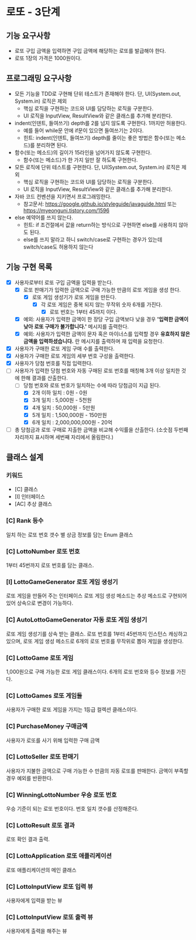 # 로또 - 3단계
## 기능 요구사항
- 로또 구입 금액을 입력하면 구입 금액에 해당하는 로또를 발급해야 한다.
- 로또 1장의 가격은 1000원이다.

## 프로그래밍 요구사항
- 모든 기능을 TDD로 구현해 단위 테스트가 존재해야 한다. 단, UI(System.out, System.in) 로직은 제외
  - 핵심 로직을 구현하는 코드와 UI를 담당하는 로직을 구분한다.
  - UI 로직을 InputView, ResultView와 같은 클래스를 추가해 분리한다.
- indent(인덴트, 들여쓰기) depth를 2를 넘지 않도록 구현한다. 1까지만 허용한다.
  - 예를 들어 while문 안에 if문이 있으면 들여쓰기는 2이다.
  - 힌트: indent(인덴트, 들여쓰기) depth를 줄이는 좋은 방법은 함수(또는 메소드)를 분리하면 된다.
- 함수(또는 메소드)의 길이가 15라인을 넘어가지 않도록 구현한다.
  - 함수(또는 메소드)가 한 가지 일만 잘 하도록 구현한다.
- 모든 로직에 단위 테스트를 구현한다. 단, UI(System.out, System.in) 로직은 제외
  - 핵심 로직을 구현하는 코드와 UI를 담당하는 로직을 구분한다.
  - UI 로직을 InputView, ResultView와 같은 클래스를 추가해 분리한다.
- 자바 코드 컨벤션을 지키면서 프로그래밍한다.
  - 참고문서: https://google.github.io/styleguide/javaguide.html 또는 https://myeonguni.tistory.com/1596
- else 예약어를 쓰지 않는다.
  - 힌트: if 조건절에서 값을 return하는 방식으로 구현하면 else를 사용하지 않아도 된다.
  - else를 쓰지 말라고 하니 switch/case로 구현하는 경우가 있는데 switch/case도 허용하지 않는다

## 기능 구현 목록
* [x] 사용자로부터 로또 구입 금액을 입력을 받는다.
  * [x] 로또 판매기가 입력한 금액으로 구매 가능한 만큼의 로또 게임을 생성 한다.
    * [x] 로또 게임 생성기가 로또 게임을 만든다.
      * [x] 각 로또 게임은 중복 되지 않는 무작위 숫자 6개를 가진다.
        * [x] 로또 번호는 1부터 45까지 이다.
  * [x] 예외: 사용자가 입력한 금액이 한 장당 구입 금액보다 낮을 경우 **'입력한 금액이 낮아 로또 구매가 불가합니다.'** 메시지를 출력한다.
  * [x] 예외: 사용자가 입력한 금액이 문자 혹은 마이너스를 입력할 경우 **유효하지 않은 금액을 입력하셨습니다.** 란 메시지를 출력하며 재 입력을 요청한다.
* [x] 사용자가 구매한 로또 게임 구매 수를 출력한다.
* [x] 사용자가 구매한 로또 게임의 세부 번호 구성을 출력한다.
* [x] 사용자가 당첨 번호를 직접 입력한다.
* [ ] 사용자가 입력한 당첨 번호와 자동 구매된 로또 번호를 매칭해 3개 이상 일치한 것에 한해 결과를 산출한다.
  * [ ] 당첨 번호와 로또 번호가 일치하는 수에 따라 당첨금이 지급 된다.
    * [x] 2개 이하 일치 : 0원 - 0원
    * [x] 3개 일치 : 5,000원 - 5천원
    * [x] 4개 일치 : 50,000원 - 5만원
    * [x] 5개 일치 : 1,500,000원 - 150만원
    * [x] 6개 일치 : 2,000,000,000원 - 20억
* [ ] 총 당첨금과 로또 구매로 지출한 금액을 비교해 수익률을 산출한다.
  (소숫점 두번째 자리까지 표시하며 세번째 자리에서 올림한다.)
  
## 클래스 설계
### 키워드
- [C] 클래스
- [I] 인터페이스
- [AC] 추상 클래스

### [C] Rank 등수
일치 하는 로또 번호 갯수 별 상금 정보를 담는 Enum 클래스

### [C] LottoNumber 로또 번호
1부터 45번까지 로또 번호를 담는 클래스.

### [I] LottoGameGenerator 로또 게임 생성기
로또 게임을 만들어 주는 인터페이스
로또 게임 생성 메소드는 추상 메소드로 구현되어 있어 상속으로 변경이 가능하다.

### [C] AutoLottoGameGenerator 자동 로또 게임 생성기
로또 게임 생성기를 상속 받는 클래스.
로또 번호를 1부터 45번까지 인스턴스 캐싱하고 있으며,
로또 게임 생성 메소드로 6개의 로또 번호를 무작위로 뽑아 게임을 생성한다.

### [C] LottoGame 로또 게임
1,000원으로 구매 가능한 로또 게임 클래스이다.
6개의 로또 번호와 등수 정보를 가진다.

### [C] LottoGames 로또 게임들
사용자가 구매한 로또 게임을 가지는 1등급 컬렉션 클래스이다.

### [C] PurchaseMoney 구매금액
사용자가 로또를 사기 위해 입력한 구매 금액

### [C] LottoSeller 로또 판매기
사용자가 지불한 금액으로 구매 가능한 수 만큼의 자동 로또를 판매한다.
금액이 부족할 경우 예외를 반환한다.

### [C] WinningLottoNumber 우승 로또 번호
우승 기준이 되는 로또 번호이다.
번호 일치 갯수를 산정해준다.

### [C] LottoResult 로또 결과
로또 확인 결과 출력. 

### [C] LottoApplication 로또 애플리케이션
로또 애플리케이션의 메인 클래스

### [C] LottoInputView 로또 입력 뷰
사용자에게 입력을 받는 뷰

### [C] LottoInputView 로또 출력 뷰
사용자에게 출력을 해주는 뷰
